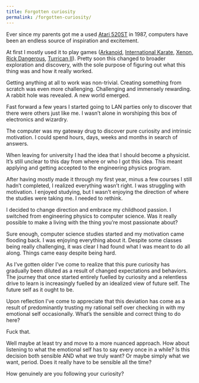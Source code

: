 ```yaml
---
title: Forgotten curiosity
permalink: /forgotten-curiosity/
---
```

Ever since my parents got me a used [Atari 520ST](https://en.wikipedia.org/wiki/Atari_ST) in 1987, computers have been an endless source of inspiration and excitement.

At first I mostly used it to play games ([Arkanoid](https://en.wikipedia.org/wiki/Arkanoid), [International Karate](https://en.wikipedia.org/wiki/International_Karate), [Xenon](https://en.wikipedia.org/wiki/Xenon_(video_game)), [Rick Dangerous](https://en.wikipedia.org/wiki/Rick_Dangerous), [Turrican II](https://en.wikipedia.org/wiki/Turrican_II:_The_Final_Fight)). Pretty soon this changed to broader exploration and discovery, with the sole purpose of figuring out what this thing was and how it really worked.

Getting anything at all to work was non-trivial. Creating something from scratch was even more challenging. Challenging and immensely rewarding. A rabbit hole was revealed. A new world emerged. 

Fast forward a few years I started going to LAN parties only to discover that there were others just like me. I wasn’t alone in worshiping this box of electronics and wizardry. 

The computer was my gateway drug to discover pure curiosity and intrinsic motivation. I could spend hours, days, weeks and months in search of answers. 

When leaving for university I had the idea that I should become a physicist. It’s still unclear to this day from where or who I got this idea. This meant applying and getting accepted to the engineering physics program. 

After having mostly made it through my first year, minus a few courses I still hadn’t completed, I realized everything wasn’t right. I was struggling with motivation. I enjoyed studying, but I wasn’t enjoying the direction of where the studies were taking me. I needed to rethink.

I decided to change direction and embrace my childhood passion. I switched from engineering physics to computer science. Was it really possible to make a living with the thing you’re most passionate about?

Sure enough, computer science studies started and my motivation came flooding back. I was enjoying everything about it. Despite some classes being really challenging, it was clear I had found what I was meant to do all along. Things came easy despite being hard. 

As I’ve gotten older I’ve come to realize that this pure curiosity has gradually been diluted as a result of changed expectations and behaviors. The journey that once started entirely fuelled by curiosity and a relentless drive to learn is increasingly fuelled by an idealized view of future self. The future self as it ought to be.

Upon reflection I’ve come to appreciate that this deviation has come as a result of predominantly trusting my rational self over checking in with my emotional self occasionally. What’s the sensible and correct thing to do here? 

Fuck that. 

Well maybe at least try and move to a more nuanced approach. How about listening to what the emotional self has to say every once in a while? Is this decision both sensible AND what we truly want? Or maybe simply what we want, period. Does it really have to be sensible all the time?

How genuinely are you following your curiosity?
